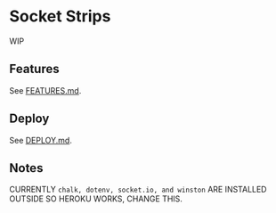# Socket Strips

WIP

## Features

See [FEATURES.md](FEATURES.md).

## Deploy

See [DEPLOY.md](DEPLOY.md).

## Notes

CURRENTLY `chalk, dotenv, socket.io, and winston` ARE INSTALLED OUTSIDE SO HEROKU WORKS, CHANGE THIS.
